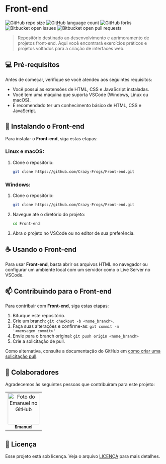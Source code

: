 # Front-end

![GitHub repo size](https://img.shields.io/github/repo-size/Crazy-Frogs/Front-end?style=for-the-badge)
![GitHub language count](https://img.shields.io/github/languages/count/Crazy-Frogs/Front-end?style=for-the-badge)
![GitHub forks](https://img.shields.io/github/forks/Crazy-Frogs/Front-end?style=for-the-badge)
![Bitbucket open issues](https://img.shields.io/bitbucket/issues/Crazy-Frogs/Front-end?style=for-the-badge)
![Bitbucket open pull requests](https://img.shields.io/bitbucket/pr-raw/Crazy-Frogs/Front-end?style=for-the-badge)

> Repositório destinado ao desenvolvimento e aprimoramento de projetos front-end. Aqui você encontrará exercícios práticos e projetos voltados para a criação de interfaces web.

## 💻 Pré-requisitos

Antes de começar, verifique se você atendeu aos seguintes requisitos:

- Você possui as extensões de HTML, CSS e JavaScript instaladas.
- Você tem uma máquina que suporta VSCode (Windows, Linux ou macOS).
- É recomendado ter um conhecimento básico de HTML, CSS e JavaScript.

## 🚀 Instalando o Front-end

Para instalar o **Front-end**, siga estas etapas:

### Linux e macOS:

1. Clone o repositório:
    ```bash
    git clone https://github.com/Crazy-Frogs/Front-end.git
    ```

### Windows:

1. Clone o repositório:
    ```bash
    git clone https://github.com/Crazy-Frogs/Front-end.git
    ```

2. Navegue até o diretório do projeto:
    ```bash
    cd Front-end
    ```

3. Abra o projeto no VSCode ou no editor de sua preferência.

## ☕ Usando o Front-end

Para usar **Front-end**, basta abrir os arquivos HTML no navegador ou configurar um ambiente local com um servidor como o Live Server no VSCode.

## 📫 Contribuindo para o Front-end

Para contribuir com **Front-end**, siga estas etapas:

1. Bifurque este repositório.
2. Crie um branch: `git checkout -b <nome_branch>`.
3. Faça suas alterações e confirme-as: `git commit -m '<mensagem_commit>'`
4. Envie para o branch original: `git push origin <nome_branch>`
5. Crie a solicitação de pull.

Como alternativa, consulte a documentação do GitHub em [como criar uma solicitação pull](https://help.github.com/en/github/collaborating-with-issues-and-pull-requests/creating-a-pull-request).

## 🤝 Colaboradores

Agradecemos às seguintes pessoas que contribuíram para este projeto:

<table>
  <tr>
    <td align="center">
      <a href="#" title="https://github.com/Crazy-Frogs">
        <img src="https://i.pinimg.com/736x/6d/83/b9/6d83b96e6f062c57dcbeb3e325ebcd10.jpg" width="100px;" alt="Foto do Emanuel no GitHub"/><br>
        <sub>
          <b>Emanuel</b>
        </sub>
      </a>
    </td>
  </tr>
</table>

## 📝 Licença

Esse projeto está sob licença. Veja o arquivo [LICENÇA](LICENSE.md) para mais detalhes.
